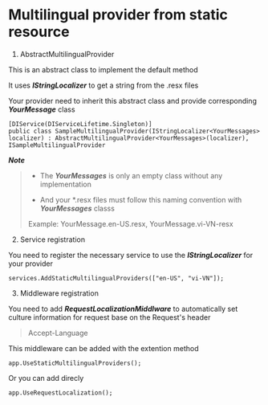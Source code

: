 ﻿# Multilingual provider from static resource

1. AbstractMultilingualProvider

This is an abstract class to implement the default method

It uses ***IStringLocalizer*** to get a string from the .resx files

Your provider need to inherit this abstract class and provide corresponding ***YourMessage*** class

```
[DIService(DIServiceLifetime.Singleton)]
public class SampleMultilingualProvider(IStringLocalizer<YourMessages> localizer) : AbstractMultilingualProvider<YourMessages>(localizer), ISampleMultilingualProvider
```

***Note***
> - The ***YourMessages*** is only an empty class without any implementation
>	
> - And your *.resx files must follow this naming convention with ***YourMessages*** classs
>
> Example: YourMessage.en-US.resx, YourMessage.vi-VN-resx

2. Service registration

You need to register the necessary service to use the ***IStringLocalizer*** for your provider

```
services.AddStaticMultilingualProviders(["en-US", "vi-VN"]);
```

3. Middleware registration

You need to add ***RequestLocalizationMiddlware*** to automatically set culture information for request base on the Request's header

> Accept-Language

This middleware can be added with the extention method

```
app.UseStaticMultilingualProviders();
```

Or you can add direcly

```
app.UseRequestLocalization();
```